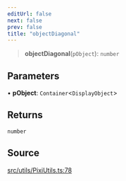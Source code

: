 ```yaml
---
editUrl: false
next: false
prev: false
title: "objectDiagonal"
---
```


> **objectDiagonal**(`pObject`): `number`

## Parameters

• **pObject**: `Container`\<`DisplayObject`\>

## Returns

`number`

## Source

[src/utils/PixiUtils.ts:78](https://github.com/relishinc/dill-pixel/blob/543438455c9a47928084300159416186c2aa1095/src/utils/PixiUtils.ts#L78)
